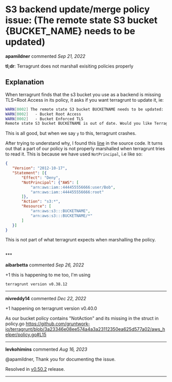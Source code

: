 # S3 backend update/merge policy issue: (The remote state S3 bucket {BUCKET_NAME} needs to be updated)

**apamildner** commented *Sep 21, 2022*

 **tl;dr**: Terragrunt does not marshall exisiting policies properly
 
## Explanation
When terragrunt finds that the s3 bucket you use as a backend is missing TLS+Root Access in its policy,
it asks if you want terragrunt to update it, ie:
```bash
WARN[0002] The remote state S3 bucket BUCKETNAME needs to be updated: 
WARN[0002]   - Bucket Root Access                       
WARN[0002]   - Bucket Enforced TLS                      
Remote state S3 bucket BUCKETNAME is out of date. Would you like Terragrunt to update it? (y/n) y

```

 This is all good, but when we say `y` to this, terragrunt crashes.


 After trying to understand why, I found this [line](https://github.com/gruntwork-io/terragrunt/blob/3a23346e08ee574a4a3a23112350ea625d577a02/aws_helper/policy.go#L15) in the source code. It turns out that a part of our policy is not properly marshalled when terragrunt tries to read it. This is because we have used `NotPrincipal`, i.e like so:
 ```json
{
    "Version": "2012-10-17",
    "Statement": [{
        "Effect": "Deny",
        "NotPrincipal": {"AWS": [
            "arn:aws:iam::444455556666:user/Bob",
            "arn:aws:iam::444455556666:root"
        ]},
        "Action": "s3:*",
        "Resource": [
            "arn:aws:s3:::BUCKETNAME",
            "arn:aws:s3:::BUCKETNAME/*"
        ]
    }]
}
 ```
 This is not part of what terragrunt expects when marshalling the policy. 
 

<br />
***


**aibarbetta** commented *Sep 26, 2022*

+1 this is happening to me too, I'm using
```
terragrunt version v0.38.12
```
***

**nivreddy14** commented *Dec 22, 2022*

+1 happening on  terragrunt version v0.40.0

As our bucket policy contains "NotAction" and its missing in the struct in policy.go
https://github.com/gruntwork-io/terragrunt/blob/3a23346e08ee574a4a3a23112350ea625d577a02/aws_helper/policy.go#L15
***

**levkohimins** commented *Aug 16, 2023*

@apamildner, Thank you for documenting the issue.

Resolved in [v0.50.2](https://github.com/gruntwork-io/terragrunt/releases/tag/v0.50.2) release.
***

